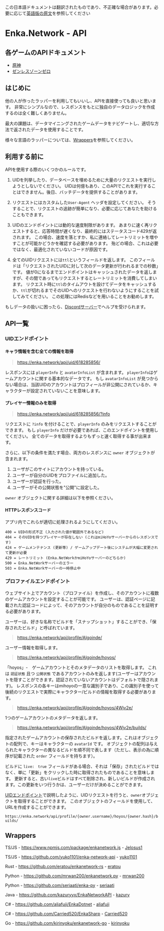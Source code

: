 この日本語ドキュメントは翻訳されたものであり、不正確な場合があります。必要に応じて[英語版の原文](/api.md)を参照してください

# Enka.Network - API

## 各ゲームのAPIドキュメント

- [原神](docs/gi/api_ja.md)
- [ゼンレスゾーンゼロ](docs/zzz/api_ja.md)


## はじめに

他の人が作ったラッパーを利用してもいいし、APIを直接使っても良いと思います。
非常にシンプルなので、レスポンスをもとに独自のデータロジックを作成するのは全く難しくありません。

最大の課題は、データマイニングされたゲームデータをナビゲートし、適切な方法で返されたデータを使用することです。

様々な言語のラッパーについては、[Wrappers](#wrappers)を参照してください。

## 利用する前に
APIを使用する際のいくつかのルールです。

1. UIDを列挙したり、データベースを埋めるために大量のリクエストを実行しようとしないでください。
UIDは何億もあり、このAPIでこれを実行することはできません。後日、バッチデータを提供することがあります。

2. リクエストにはカスタムした`User-Agent` ヘッダを設定してください。
そうすることで、リクエストの追跡が簡単になり、必要に応じてあなたを助けることもできます。

3. UIDのエンドポイントには動的な速度制限があります。
あまりに速く再リクエストすると、応答時間が遅くなり、最終的にはステータスコード429が返されます。
この場合、速度を落とすか、私に連絡してレートリミットを増やすことが可能かどうかを確認する必要があります。
殆どの場合、これは必要ではなく、最適化されていないコードが原因です。

4. 全てのUIDリクエストには`ttl`というフィールドを返します。
このフィールドは「リクエストされたUIDに対して次のデータ更新が行われるまでの秒数」です。
値が0になるまでエンドポイントはキャッシュされたデータを返しますが、その間であってもリクエストするとレートリミットを消費してしまいます。
リクエスト時に`ttl`のタイムアウトを設けてデータをキャッシュするか、`ttl`が切れるまでそのUIDへのリクエストを行わないようにすることを試してみてください。
この処理にはRedisなどを用いることをお勧めします。

もしデータの扱いに困ったら、[Discordサーバー](https://discord.gg/PcSZr5sbn3)でヘルプを受けられます。

## API一覧
### UIDエンドポイント
#### キャラ情報を含む全ての情報を取得

> https://enka.network/api/uid/618285856/

レスポンスには `playerInfo` と `avatarInfoList` が含まれます。
`playerInfo`はゲームアカウントに関する基本的なデータです。
もし `avatarInfoList` が見つからない場合は、当該UIDのアカウントはプロフィールが非公開にされているか、キャラクターが設定されていないことを意味します。

#### プレイヤー情報のみを取得

> https://enka.network/api/uid/618285856/?info

リクエストに `?info` を付けることで、`playerInfo` のみをリクエストすることができます。
もし `playerInfo` だけが必要であれば、このエンドポイントを使用してください。
全てのデータを取得するよりもずっと速く取得する事が出来ます。

さらに、以下の条件を満たす場合、両方のレスポンスに `owner` オブジェクトが含まれます。

1. ユーザがこのサイトにアカウントを持っている。
2. ユーザーが自分のUIDをプロファイルに追加した。
3. ユーザーが認証を行った。
4. ユーザーがその公開状態を"公開"に設定した。

`owner` オブジェクトに関する詳細は以下を参照ください。

#### HTTPレスポンスコード

アプリ内でこれらが適切に処理されるようにしてください。

```
400 = UIDの形式不正 (入力された値が範囲外であるなど)
404 = そのUIDを持つプレイヤーが存在しない (これはmiHoYoサーバーからのレスポンスです)
424 = ゲームメンテナンス (更新等) / ゲームアップデート後にシステムが大幅に変更されて更新が必要
429 = レートリミット (Enka.NetWorkかmiHoYoサーバーのどちらか)
500 = Enka.NetWorkサーバーのエラー
503 = Enka.NetWorkサーバーの一時停止中
```

### プロファイルエンドポイント

ウェブサイト上でアカウント（プロファイル）を作成し、そのアカウントに複数のゲームアカウントを設定することが可能です。
ユーザーは、認証ページに記載された認証コードによって、そのアカウントが自分のものであることを証明する必要があります。

ユーザーは、好きな名称でビルドを「スナップショット」することができ、「保存されたビルド」と呼ばれています。

> https://enka.network/api/profile/Algoinde/

ユーザー情報を取得します。

> https://enka.network/api/profile/Algoinde/hoyos/

「hoyos」-　ゲームアカウントとそのメタデータのリストを取得します。
これは `認証状態` 且つ `公開状態` であるアカウントのみを返します(ユーザーはアカウントを隠すことができます。認証されていないアカウントはデフォルトで隠されます)。
レスポンスの各キーはmihoyoの一意な識別子であり、この識別子を使って後続のリクエストで実際にキャラクター/ビルドの情報を取得する必要があります。

> https://enka.network/api/profile/Algoinde/hoyos/4Wjv2e/

1つのゲームアカウントのメタデータを返します。

> https://enka.network/api/profile/Algoinde/hoyos/4Wjv2e/builds/

指定されたゲームアカウントの保存されたビルドを返します。これはオブジェクトの配列で、キーはキャラクターの `avatarId` です。
オブジェクトの配列は与えられたキャラクターの異なるビルドを順不同で表します（ただし、表示の為に順序が記載された `order` フィールドを持ちます）。

ビルドに `live:　true` フィールドがある場合、それは「保存」されたビルドではなく、単に「更新」をクリックした時に取得されたものであることを意味します。
更新すると、古い`live`ビルドはすべて削除され、新しいビルドが作成されます。この更新をいつ行うかは、ユーザーだけが決めることができます。

[UIDエンドポイント](#uidエンドポイント)で説明したように、UIDリクエストを行うと、`owner`オブジェクトを取得することができます。
このオブジェクトのフィールドを使用して、URLを作成することができます。

`https://enka.network/api/profile/{owner.username}/hoyos/{owner.hash}/builds/`

## Wrappers

TS/JS - https://www.npmjs.com/package/enkanetwork.js - [Jelosus1](https://github.com/Jelosus2)

TS/JS - https://github.com/yuko1101/enka-network-api - [yuko1101](https://github.com/yuko1101)

Rust - https://github.com/eratou/enkanetwork-rs - [eratou](https://github.com/eratou)

Python - https://github.com/mrwan200/enkanetwork.py - [mrwan200](https://github.com/mrwan200)

Python - https://github.com/seriaati/enka-py - [seriaati](https://github.com/seriaati)

Java - https://github.com/kazuryyx/EnkaNetworkAPI - [kazury](https://github.com/kazuryyx)

C# - https://github.com/aliafuji/EnkaDotnet - [aliafuji](https://github.com/aliafuji)

C# - https://github.com/Carried520/EnkaSharp - [Carried520](https://github.com/Carried520)

Go - https://github.com/kirinyoku/enkanetwork-go - [kirinyoku](https://github.com/kirinyoku)
